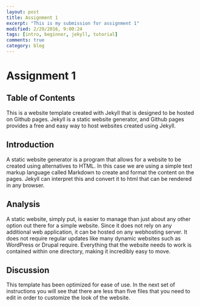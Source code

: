 ```yaml
---
layout: post
title: Assignment 1
excerpt: "This is my submission for assignment 1"
modified: 2/29/2016, 9:00:24
tags: [intro, beginner, jekyll, tutorial]
comments: true
category: blog
---
```


# Assignment 1

## Table of Contents
This is a website template created with Jekyll that is designed to be hosted on Github pages. Jekyll is a static website generator, and Github pages provides a free and easy way to host websites created using Jekyll.

## Introduction
A static website generator is a program that allows for a website to be created using alternatives to HTML. In this case we are using a simple text markup language called Markdown to create and format the content on the pages. Jekyll can interpret this and convert it to html that can be rendered in any browser.

## Analysis
A static website, simply put, is easier to manage than just about any other option out there for a simple website. Since it does not rely on any additional web application, it can be hosted on any webhosting server. It does not require regular updates like many dynamic websites such as WordPress or Drupal require. Everything that the website needs to work is contained within one directory, making it incredibly easy to move.

## Discussion
This template has been optimized for ease of use. In the next set of instructions you will see that there are less than five files that you need to edit in order to customize the look of the website.
